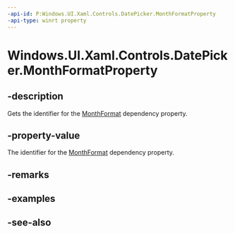 ```yaml
---
-api-id: P:Windows.UI.Xaml.Controls.DatePicker.MonthFormatProperty
-api-type: winrt property
---
```


<!-- Property syntax
public Windows.UI.Xaml.DependencyProperty MonthFormatProperty { get; }
-->

# Windows.UI.Xaml.Controls.DatePicker.MonthFormatProperty

## -description
Gets the identifier for the [MonthFormat](datepicker_monthformat.md) dependency property.



## -property-value
The identifier for the [MonthFormat](datepicker_monthformat.md) dependency property.

## -remarks

## -examples

## -see-also
